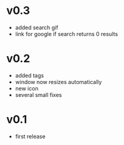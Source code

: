 # v0.3
* added search gif
* link for google if search returns 0 results

# v0.2
* added tags
* window now resizes automatically
* new icon
* several small fixes

# v0.1
* first release